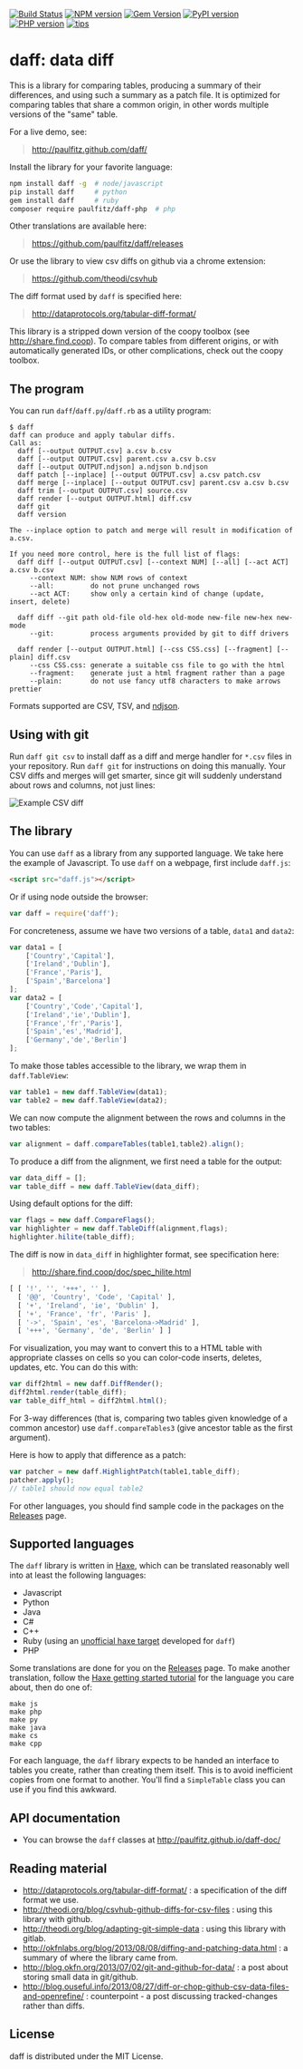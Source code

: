 [![Build Status](https://travis-ci.org/paulfitz/daff.svg?branch=master)](https://travis-ci.org/paulfitz/daff)
[![NPM version](https://badge.fury.io/js/daff.svg)](http://badge.fury.io/js/daff)
[![Gem Version](https://badge.fury.io/rb/daff.svg)](http://badge.fury.io/rb/daff)
[![PyPI version](https://badge.fury.io/py/daff.svg)](http://badge.fury.io/py/daff)
[![PHP version](https://badge.fury.io/ph/paulfitz%2Fdaff-php.svg)](http://badge.fury.io/ph/paulfitz%2Fdaff-php)
[![tips](https://img.shields.io/gratipay/paulfitz.svg)](https://gratipay.com/paulfitz/)

daff: data diff
===============

This is a library for comparing tables, producing a summary of their
differences, and using such a summary as a patch file.  It is
optimized for comparing tables that share a common origin, in other
words multiple versions of the "same" table.

For a live demo, see:
> http://paulfitz.github.com/daff/

Install the library for your favorite language:
````sh
npm install daff -g  # node/javascript
pip install daff     # python
gem install daff     # ruby
composer require paulfitz/daff-php  # php
````

Other translations are available here:
> https://github.com/paulfitz/daff/releases

Or use the library to view csv diffs on github via a chrome extension:
> https://github.com/theodi/csvhub

The diff format used by `daff` is specified here:
> http://dataprotocols.org/tabular-diff-format/

This library is a stripped down version of the coopy toolbox (see
http://share.find.coop).  To compare tables from different origins, 
or with automatically generated IDs, or other complications, check out
the coopy toolbox.

The program
-----------

You can run `daff`/`daff.py`/`daff.rb` as a utility program:
````
$ daff
daff can produce and apply tabular diffs.
Call as:
  daff [--output OUTPUT.csv] a.csv b.csv
  daff [--output OUTPUT.csv] parent.csv a.csv b.csv
  daff [--output OUTPUT.ndjson] a.ndjson b.ndjson
  daff patch [--inplace] [--output OUTPUT.csv] a.csv patch.csv
  daff merge [--inplace] [--output OUTPUT.csv] parent.csv a.csv b.csv
  daff trim [--output OUTPUT.csv] source.csv
  daff render [--output OUTPUT.html] diff.csv
  daff git
  daff version

The --inplace option to patch and merge will result in modification of a.csv.

If you need more control, here is the full list of flags:
  daff diff [--output OUTPUT.csv] [--context NUM] [--all] [--act ACT] a.csv b.csv
     --context NUM: show NUM rows of context
     --all:         do not prune unchanged rows
     --act ACT:     show only a certain kind of change (update, insert, delete)

  daff diff --git path old-file old-hex old-mode new-file new-hex new-mode
     --git:         process arguments provided by git to diff drivers

  daff render [--output OUTPUT.html] [--css CSS.css] [--fragment] [--plain] diff.csv
     --css CSS.css: generate a suitable css file to go with the html
     --fragment:    generate just a html fragment rather than a page
     --plain:       do not use fancy utf8 characters to make arrows prettier
````

Formats supported are CSV, TSV, and [ndjson](http://dataprotocols.org/ndjson/).

Using with git
--------------

Run `daff git csv` to install daff as a diff and merge handler
for `*.csv` files in your repository.  Run `daff git` for instructions
on doing this manually. Your CSV diffs and merges will get smarter,
since git will suddenly understand about rows and columns, not just lines:

![Example CSV diff](scripts/diff.png)

The library
-----------

You can use `daff` as a library from any supported language.  We take 
here the example of Javascript.  To use `daff` on a webpage,
first include `daff.js`:
```html
<script src="daff.js"></script>
```
Or if using node outside the browser:
```js
var daff = require('daff');
```

For concreteness, assume we have two versions of a table,
`data1` and `data2`:
```js
var data1 = [
    ['Country','Capital'],
    ['Ireland','Dublin'],
    ['France','Paris'],
    ['Spain','Barcelona']
];
var data2 = [
    ['Country','Code','Capital'],
    ['Ireland','ie','Dublin'],
    ['France','fr','Paris'],
    ['Spain','es','Madrid'],
    ['Germany','de','Berlin']
];
```

To make those tables accessible to the library, we wrap them
in `daff.TableView`:
```js
var table1 = new daff.TableView(data1);
var table2 = new daff.TableView(data2);
```

We can now compute the alignment between the rows and columns
in the two tables:
```js
var alignment = daff.compareTables(table1,table2).align();
```

To produce a diff from the alignment, we first need a table
for the output:
```js
var data_diff = [];
var table_diff = new daff.TableView(data_diff);
```

Using default options for the diff:
```js
var flags = new daff.CompareFlags();
var highlighter = new daff.TableDiff(alignment,flags);
highlighter.hilite(table_diff);
```

The diff is now in `data_diff` in highlighter format, see
specification here:
> http://share.find.coop/doc/spec_hilite.html

```js
[ [ '!', '', '+++', '' ],
  [ '@@', 'Country', 'Code', 'Capital' ],
  [ '+', 'Ireland', 'ie', 'Dublin' ],
  [ '+', 'France', 'fr', 'Paris' ],
  [ '->', 'Spain', 'es', 'Barcelona->Madrid' ],
  [ '+++', 'Germany', 'de', 'Berlin' ] ]
```

For visualization, you may want to convert this to a HTML table
with appropriate classes on cells so you can color-code inserts,
deletes, updates, etc.  You can do this with:
```js
var diff2html = new daff.DiffRender();
diff2html.render(table_diff);
var table_diff_html = diff2html.html();
```

For 3-way differences (that is, comparing two tables given knowledge
of a common ancestor) use `daff.compareTables3` (give ancestor
table as the first argument).

Here is how to apply that difference as a patch:
```js
var patcher = new daff.HighlightPatch(table1,table_diff);
patcher.apply();
// table1 should now equal table2
```

For other languages, you should find sample code in 
the packages on the [Releases](https://github.com/paulfitz/daff/releases) page.


Supported languages
-------------------

The `daff` library is written in [Haxe](http://haxe.org/), which
can be translated reasonably well into at least the following languages:

 * Javascript
 * Python
 * Java
 * C#
 * C++
 * Ruby (using an [unofficial haxe target](https://github.com/paulfitz/haxe) developed for `daff`) 
 * PHP

Some translations are done for you on the
[Releases](https://github.com/paulfitz/daff/releases) page.
To make another translation, 
follow the 
[Haxe getting started tutorial](http://haxe.org/doc/start) for the
language you care about, then do one of:

```
make js
make php
make py
make java
make cs
make cpp
```

For each language, the `daff` library expects to be handed an interface to tables you create, rather than creating them
itself.  This is to avoid inefficient copies from one format to another.  You'll find a `SimpleTable` class you can use if
you find this awkward.

API documentation
-----------------

 * You can browse the `daff` classes at http://paulfitz.github.io/daff-doc/

Reading material
----------------

 * http://dataprotocols.org/tabular-diff-format/ : a specification of the diff format we use.
 * http://theodi.org/blog/csvhub-github-diffs-for-csv-files : using this library with github.
 * http://theodi.org/blog/adapting-git-simple-data : using this library with gitlab.
 * http://okfnlabs.org/blog/2013/08/08/diffing-and-patching-data.html : a summary of where the library came from.
 * http://blog.okfn.org/2013/07/02/git-and-github-for-data/ : a post about storing small data in git/github.
 * http://blog.ouseful.info/2013/08/27/diff-or-chop-github-csv-data-files-and-openrefine/ : counterpoint - a post discussing tracked-changes rather than diffs.

## License

daff is distributed under the MIT License.
